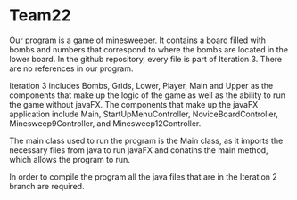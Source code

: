 # Team22
Our program is a game of minesweeper. It contains a board filled with bombs and numbers that correspond to where the bombs are located in the 
lower board.
In the github repository, every file is part of Iteration 3. 
There are no references in our program.

Iteration 3 includes Bombs, Grids, Lower, Player, Main and Upper as the components that make up the logic of the game as well as the ability to run the game without javaFX. The components that make up the javaFX application include Main, StartUpMenuController, NoviceBoardController, Minesweep9Controller, and Minesweep12Controller.

The main class used to run the program is the Main class, as it imports the necessary files from java to run javaFX and conatins the main method, which allows the program to run.

In order to compile the program all the java files that are in the Iteration 2 branch are required. 
